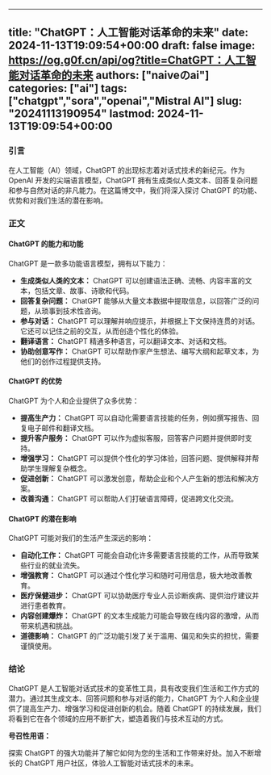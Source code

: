 
---
title: "ChatGPT：人工智能对话革命的未来"
date: 2024-11-13T19:09:54+00:00
draft: false
image: https://og.g0f.cn/api/og?title=ChatGPT：人工智能对话革命的未来
authors: ["naiveのai"]
categories: ["ai"]
tags: ["chatgpt","sora","openai","Mistral AI"]
slug: "20241113190954"
lastmod: 2024-11-13T19:09:54+00:00
---
### 引言

在人工智能（AI）领域，ChatGPT 的出现标志着对话式技术的新纪元。作为 OpenAI 开发的尖端语言模型，ChatGPT 拥有生成类似人类文本、回答复杂问题和参与自然对话的非凡能力。在这篇博文中，我们将深入探讨 ChatGPT 的功能、优势和对我们生活的潜在影响。

### 正文

#### ChatGPT 的能力和功能

ChatGPT 是一款多功能语言模型，拥有以下能力：

* **生成类似人类的文本：** ChatGPT 可以创建语法正确、流畅、内容丰富的文本，包括文章、故事、诗歌和代码。
* **回答复杂问题：** ChatGPT 能够从大量文本数据中提取信息，以回答广泛的问题，从琐事到技术性咨询。
* **参与对话：** ChatGPT 可以理解并响应提示，并根据上下文保持连贯的对话。它还可以记住之前的交互，从而创造个性化的体验。
* **翻译语言：** ChatGPT 精通多种语言，可以翻译文本、对话和文档。
* **协助创意写作：** ChatGPT 可以帮助作家产生想法、编写大纲和起草文本，为他们的创作过程提供支持。

#### ChatGPT 的优势

ChatGPT 为个人和企业提供了众多优势：

* **提高生产力：** ChatGPT 可以自动化需要语言技能的任务，例如撰写报告、回复电子邮件和翻译文档。
* **提升客户服务：** ChatGPT 可以作为虚拟客服，回答客户问题并提供即时支持。
* **增强学习：** ChatGPT 可以提供个性化的学习体验，回答问题、提供解释并帮助学生理解复杂概念。
* **促进创新：** ChatGPT 可以激发创意，帮助企业和个人产生新的想法和解决方案。
* **改善沟通：** ChatGPT 可以帮助人们打破语言障碍，促进跨文化交流。

#### ChatGPT 的潜在影响

ChatGPT 可能对我们的生活产生深远的影响：

* **自动化工作：** ChatGPT 可能会自动化许多需要语言技能的工作，从而导致某些行业的就业流失。
* **增强教育：** ChatGPT 可以通过个性化学习和随时可用信息，极大地改善教育。
* **医疗保健进步：** ChatGPT 可以协助医疗专业人员诊断疾病、提供治疗建议并进行患者教育。
* **内容创建爆炸：** ChatGPT 的文本生成能力可能会导致在线内容的激增，从而带来机遇和挑战。
* **道德影响：** ChatGPT 的广泛功能引发了关于滥用、偏见和失实的担忧，需要谨慎使用。

### 结论

ChatGPT 是人工智能对话式技术的变革性工具，具有改变我们生活和工作方式的潜力。通过其生成文本、回答问题和参与对话的能力，ChatGPT 为个人和企业提供了提高生产力、增强学习和促进创新的机会。随着 ChatGPT 的持续发展，我们将看到它在各个领域的应用不断扩大，塑造着我们与技术互动的方式。

**号召性用语：**

探索 ChatGPT 的强大功能并了解它如何为您的生活和工作带来好处。加入不断增长的 ChatGPT 用户社区，体验人工智能对话式技术的未来。